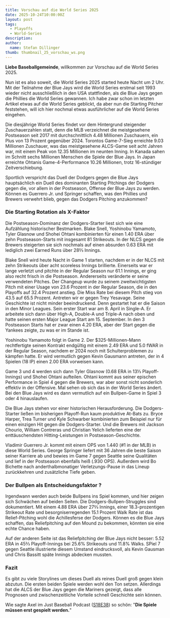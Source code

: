 ```yaml
---
title: Vorschau auf die World Series 2025
date: 2025-10-24T10:00:00Z
layout: post
tags:
  - Playoffs
  - World-Series
description:
author:
  name: Stefan Dillinger
thumb: thumbnail_25_vorschau_ws.png
---
```


<img src='../../img/thumbnail_25_vorschau_ws.png' style='display:none'>

**Liebe Baseballgemeinde**, willkommen zur Vorschau auf die World Series 2025.

Nun ist es also soweit, die World Series 2025 started heute Nacht um 2 Uhr. Mit der Teilnahme der Blue Jays wird die World Series erstmal seit 1993 wieder nicht ausschließlich in den USA stattfinden, als die Blue Jays gegen die Phillies die World Series gewannen. Ich habe zwar schon im letzten Artikel etwas auf die World Series geblickt, da aber nun die Starting Pitcher feststehen, will ich hier nochmal etwas ausführlicher auf die World Series eingehen.

Die diesjährige World Series findet vor dem Hintergrund steigender Zuschauerzahlen statt, denn die MLB verzeichnet die meistgesehene Postseason seit 2017 mit durchschnittlich 4.48 Millionen Zuschauern, ein Plus von 13 Prozent gegenüber 2024. Torontos Game-7-Sieg erreichte 9.03 Millionen Zuschauer, was das meistgesehene ALCS-Game seit acht Jahren war, mit einem Peak von 12.35 Millionen im neunten Inning. In Kanada sahen im Schnitt sechs Millionen Menschen die Spiele der Blue Jays. In Japan erreichte Ohtanis Game-4-Performance 10.26 Millionen, trotz 16-stündiger Zeitverschiebung. 

Sportlich verspricht das Duell der Dodgers gegen die Blue Jays hauptsächlich ein Duell des dominanten Starting Pitchings der Dodgers gegen die, vor allem in der Postseason, Offense der Blue Jays zu werden. Können es Guerrero Jr. und Springer schaffen, was den Phillies und Brewers verwehrt blieb, gegen das Dodgers Pitching anzukommen?  

### Die Starting Rotation als X-Faktor

Die Postseason-Dominanz der Dodgers-Starter liest sich wie eine Aufzählung historischer Bestmarken. Blake Snell, Yoshinobu Yamamoto, Tyler Glasnow und Shohei Ohtani kombinierten für einen 1.40 ERA über zehn Postseason-Starts mit insgesamt 81 Strikeouts. In der NLCS gegen die Brewers steigerten sie sich nochmals auf einen absurden 0.63 ERA mit lediglich zwei Earned Runs über 28⅔ Innings.

Blake Snell wird heute Nacht in Game 1 starten, nachdem er in der NLCS mit zehn Strikeouts über acht scoreless Innings brillierte. Einerseits war er lange verletzt und pitchte in der Regular Season nur 61.1 Innings, er ging also recht frisch in die Postseason. Andererseits veränderte er seine verwendeten Pitches. Der Changeup wurde zu seinem zweitwichtigsten Pitch mit einer Usage von 23.6 Prozent in der Regular Season, die in den Playoffs auf 32.4 Prozent anstieg. Die Miss Rate bei diesem Pitch stieg von 43.5 auf 65.5 Prozent. Antreten wir er gegen Trey Yesavage. Seine Geschichte ist nicht minder beeindruckend. Denn gestartet hat er die Saison in den Minor Leagues. Sein erster Start war am 8. April in Single-A. Er arbeitete sich dann über High-A, Double-A und Triple-A nach oben und hatte seinen ersten Major League Start am 15. September. In den 3 Postseason Starts hat er zwar einen 4.20 ERA, aber der Start gegen die Yankees zeigte, zu was er im Stande ist.  

Yoshinobu Yamamoto folgt in Game 2. Der $325-Millionen-Mann rechtfertigte seinen Kontrakt endgültig mit einem 2.49 ERA und 5.0 fWAR in der Regular Season, nachdem er 2024 noch mit Schulterproblemen zu kämpfen hatte. Er wird vermutlich gegen Kevin Gausmann antreten, der in 4 Spielen (18 IP) einen 2.00 ERA vorweisen kann.

Game 3 und 4 werden sich dann Tyler Glasnow (0.68 ERA in 13⅓ Playoff-Innings) und Shohei Ohtani aufteilen. Ohtani kommt aus seiner epischen Performance in Spiel 4 gegen die Brewers, war aber sonst nicht sonderlich effektiv in der Offensive. Mal sehen ob sich das in der World Series ändert. Bei den Blue Jays wird es dann vermutlich auf ein Bullpen-Game in Spiel 3 oder 4 hinauslaufen.

Die Blue Jays stehen vor einer historischen Herausforderung. Die Dodgers-Starter ließen im bisherigen Playoff-Run kaum produktive At-Bats zu. Bryce Harper, Trea Turner und Kyle Schwarber kombinierten zum Beispiel nur für einen einzigen Hit gegen die Dodgers-Starter. Und die Brewers mit Jackson Chourio, William Contreras und Christian Yelich lieferten eine der enttäuschendsten Hitting-Leistungen in Postseason-Geschichte.

Vladimir Guerrero Jr. kommt mit einem OPS von 1.440 (#1 in der MLB) in diese World Series. George Springer liefert mit 36 Jahren die beste Saison seiner Karriere ab und bewies im Game 7 gegen Seattle seine Qualitäten und lief in der Postseason ebenfalls heiß (.930 OPS). Außerdem wird Bo Bichette nach anderthalbmonatiger Verletzungs-Pause in das Lineup zurückkehren und zusätzliche Tiefe geben.

### Der Bullpen als Entscheidungsfaktor ?
  
Irgendwann werden auch beide Bullpens ins Spiel kommen, und hier zeigen sich Schwächen auf beiden Seiten. Die Dodgers-Bullpen-Struggles sind dokumentiert. Mit einem 4.88 ERA über 27⅔ Innings, einer 18.3-prozentigen Strikeout Rate und besorgniserregenden 15.1 Prozent Walk Rate ist das Relief-Pitching wohl die Achillesferse der Dodgers. Können es die Blue Jays schaffen, das Reliefpitching auf den Mound zu bekommen, könnten sie eine echte Chance haben.

Auf der anderen Seite ist das Reliefpitching der Blue Jays nicht besser: 5.52 ERA in 45⅔ Playoff-Innings bei 25.6% Strikeouts und 11.8% Walks. SPiel 7 gegen Seattle illustrierte diesem Umstand eindrucksvoll, als Kevin Gausman und Chris Bassitt späte Innings abdecken mussten.  

### Fazit

Es gibt zu viele Storylines um dieses Duell als reines Duell groß gegen klein abzutun. Die ersten beiden Spiele werden wohl den Ton setzen. Allerdings hat die ALCS der Blue Jays gegen die Mariners gezeigt, dass alle Prognosen und zwischenzeitliche Vorteile schnell Geschichte sein können. 

Wie sagte Axel im Just Baseball Podcast ([S18E38](https://www.justbaseball.de/?podcast=just-baseball-s13e38)) so schön: "**Die Spiele müssen erst gespielt werden.**"